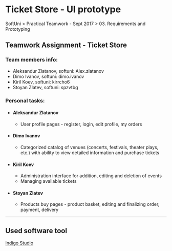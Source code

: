 # Ticket Store - UI prototype
SoftUni > Practical Teamwork - Sept 2017 > 03. Requirements and Prototyping

## Teamwork Assignment - Ticket Store


### Team members info: 
* Aleksandur Zlatanov, softuni: Alex.zlatanov
* Dimo Ivanov, softuni: dimo.ivanov
* Kiril Koev, softuni: kirrcho6
* Stoyan Zlatev, softuni: spzvtbg


### Personal tasks:

* #### Aleksandur Zlatanov
  - User profile pages - register, login, edit profile, my orders
  
* #### Dimo Ivanov
  - Categorized catalog of venues (concerts, festivals, theater plays, etc.) with ability to view detailed information and purchase tickets
  
* #### Kiril Koev
  - Administration interface for addition, editing and deletion of events
  - Managing available tickets

* #### Stoyan Zlatev
  - Products buy pages - product basket, editing and finalizing order, payment, delivery


---------------------------------------------------------------------------------------------

## Used software tool

[Indigo Studio](https://www.infragistics.com/products/indigo-studio)
